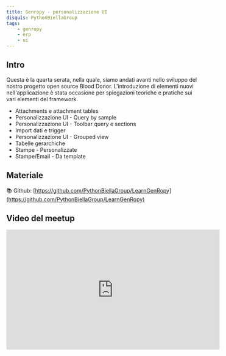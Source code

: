 ```yaml
---
title: Genropy - personalizzazione UI
disquis: PythonBiellaGroup
tags:
    - genropy
    - erp
    - ui
---
```

## Intro

Questa è la quarta serata, nella quale, siamo andati avanti nello sviluppo del nostro progetto open source Blood Donor. 
L'introduzione di elementi nuovi nell'applicazione è stata occasione per spiegazioni teoriche e pratiche sui vari elementi del framework.

* Attachments e attachment tables
* Personalizzazione UI - Query by sample
* Personalizzazione UI - Toolbar query e sections
* Import dati e trigger
* Personalizzazione UI - Grouped view
* Tabelle gerarchiche
* Stampe - Personalizzate
* Stampe/Email - Da template

## Materiale

📚 Github:
[https://github.com/PythonBiellaGroup/LearnGenRopy](https://github.com/PythonBiellaGroup/LearnGenRopy)

## Video del meetup

<iframe width="560" height="315" src="https://www.youtube.com/embed/g-6KNrbCRJI?si=3f-oP82guRlUcAx2" title="YouTube video player" frameborder="0" allow="accelerometer; autoplay; clipboard-write; encrypted-media; gyroscope; picture-in-picture; web-share" allowfullscreen></iframe>